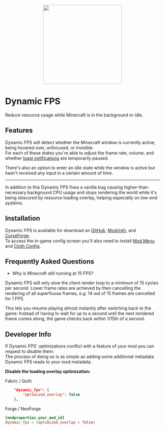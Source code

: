 <p align="center">
    <img width=256px src="GitHub/logo.png" />
</p>

# Dynamic FPS

Reduce resource usage while Minecraft is in the background or idle.

## Features

Dynamic FPS will detect whether the Minecraft window is currently active, being hovered over, unfocused, or invisible.  
For each of these states you're able to adjust the frame rate, volume, and whether [toast notifications](https://minecraft.wiki/w/Toasts) are temporarily paused.

There's also an option to enter an idle state while the window is active but hasn't received any input in a certain amount of time.

---

In addition to this Dynamic FPS fixes a vanilla bug causing higher-than-necessary background CPU usage and stops
rendering the world while it's being obscured by resource loading overlay, helping especially on low-end systems.

## Installation

Dynamic FPS is available for download on [GitHub](https://github.com/juliand665/Dynamic-FPS/releases), [Modrinth](https://modrinth.com/mod/dynamic-fps), and [CurseForge](https://www.curseforge.com/minecraft/mc-mods/dynamic-fps).  
To access the in-game config screen you'll also need to install [Mod Menu](https://modrinth.com/mod/modmenu) and [Cloth Config](https://modrinth.com/mod/cloth-config).

## Frequently Asked Questions

- Why is Minecraft still running at 15 FPS?

Dynamic FPS will only slow the client render loop to a minimum of 15 cycles per second.
Lower frame rates are achieved by then cancelling the rendering of all superfluous frames, e.g. 14 out of 15 frames are cancelled for 1 FPS.

This lets you resume playing almost instantly after switching back to the game:
Instead of having to wait for up to a second until the next rendered frame comes along, the game checks back within 1/15th of a second.

## Developer Info

If Dynamic FPS' optimizations conflict with a feature of your mod you can request to disable them.  
The process of doing so is as simple as adding some additional metadata Dynamic FPS reads to your mod metadata.

**Disable the loading overlay optimization:**

Fabric / Quilt:

```json
    "dynamic_fps": {
        "optimized_overlay": false
    },
```

Forge / NeoForge

```toml
[modproperties.your_mod_id]
dynamic_fps = {optimized_overlay = false}
```
